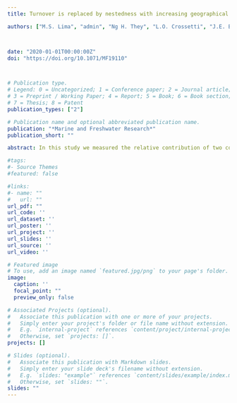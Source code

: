 ```yaml
---
title: Turnover is replaced by nestedness with increasing geographical distance in bacterial communities of coastal shallow lakes

authors: ["M.S. Lima", "admin", "Ng H. They", "L.O. Crossetti", "J.E. Bohnenberger", "K.D. McMahon", "D.M. Marques"]



date: "2020-01-01T00:00:00Z"
doi: "https://doi.org/10.1071/MF19110"



# Publication type.
# Legend: 0 = Uncategorized; 1 = Conference paper; 2 = Journal article;
# 3 = Preprint / Working Paper; 4 = Report; 5 = Book; 6 = Book section;
# 7 = Thesis; 8 = Patent
publication_types: ["2"]

# Publication name and optional abbreviated publication name.
publication: "*Marine and Freshwater Research*"
publication_short: ""

abstract: In this study we measured the relative contribution of two components of b-diversity, turnover and nestedness, of bacterioplankton among 25 shallow lakes in southern Brazil and tested their relationship with local (environment, chlorophyll-a and biomass of phytoplanktonic classes) and landscape variables, as well as geographical distance. We predicted that turnover would be the largest share of total b-diversity due to the variation of local characteristics among lakes. Further, we expected nestedness to increase at the expense of turnover with increasing geographical distance among lakes due to dispersal limitation. The results indicated a higher contribution of turnover than nestedness to total b-diversity, which was driven by local factors. When the relationship between b-diversity components and the spatial extent between each lake and all other lakes was considered, turnover was replaced by nestedness with increasing geographical distance for 8 (the furthermost lakes) of the 25 lakes likely because of a combination of decreasing dispersal due to distance and richness differences due to wind-driven mass effects. The results of this study suggest a role for nestedness as an indicator of dispersal limitation owing to geographical distance and wind dispersal, and for turnover as an indicator of species sorting because of environmental filters for these freshwater bacterial communities. 

#tags:
#- Source Themes
#featured: false

#links:
#- name: ""
#   url: ""
url_pdf: ""
url_code: ''
url_dataset: ''
url_poster: ''
url_project: ''
url_slides: ''
url_source: ''
url_video: ''

# Featured image
# To use, add an image named `featured.jpg/png` to your page's folder. 
image:
  caption: ''
  focal_point: ""
  preview_only: false

# Associated Projects (optional).
#   Associate this publication with one or more of your projects.
#   Simply enter your project's folder or file name without extension.
#   E.g. `internal-project` references `content/project/internal-project/index.md`.
#   Otherwise, set `projects: []`.
projects: []

# Slides (optional).
#   Associate this publication with Markdown slides.
#   Simply enter your slide deck's filename without extension.
#   E.g. `slides: "example"` references `content/slides/example/index.md`.
#   Otherwise, set `slides: ""`.
slides: ""
---
```



